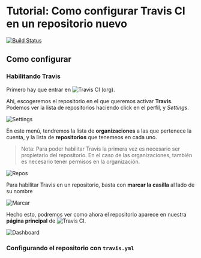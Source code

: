 # Tutorial: Como configurar Travis CI en un repositorio nuevo

[![Build Status](https://travis-ci.org/alu0100769609/TravisTest.svg?branch=travis)](https://travis-ci.org/alu0100769609/TravisTest)


## Como configurar

### Habilitando Travis

Primero hay que entrar en ![Travis CI (org)](https://travis-ci.org/dashboard).

Ahi, escogeremos el repositorio en el que queremos activar __Travis__. Podemos ver la lista de repositorios haciendo click en el perfil, y _Settings_.

![Settings](https://i.imgur.com/3k14t5m.png)

En este menú, tendremos la lista de __organizaciones__ a las que pertenece la cuenta, y la lista de __repositorios__ que tenemeos en cada uno.

> Nota: Para poder habilitar Travis la primera vez es necesario ser propietario del repositorio. En el caso de las organizaciones, también es necesario tener permisos en la organización.

![Repos](https://i.imgur.com/l4QRD6Z.png)

Para habilitar Travis en un repositorio, basta con __marcar la casilla__ al lado de su nombre

![Marcar](https://i.imgur.com/91ik1cy.png)

Hecho esto, podremos ver como ahora el repositorio aparece en nuestra __página principal__ de ![Travis CI](https://travis-ci.org/dashboard).

![Dashboard](https://i.imgur.com/PUDPuqf.png)


### Configurando el repositorio con `travis.yml`
